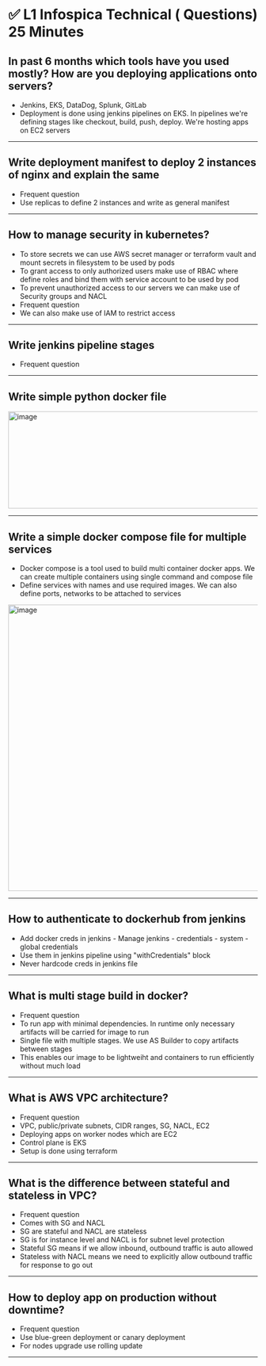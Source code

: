 # ✅ L1 Infospica Technical ( Questions) 25 Minutes

In past 6 months which tools have you used mostly? How are you deploying applications onto servers?
-
- Jenkins, EKS, DataDog, Splunk, GitLab
- Deployment is done using jenkins pipelines on EKS. In pipelines we're defining stages like checkout, build, push, deploy. We're hosting apps on EC2 servers

-------------------------------

Write deployment manifest to deploy 2 instances of nginx and explain the same
-
- Frequent question
- Use replicas to define 2 instances and write as general manifest

-------------------------------

How to manage security in kubernetes?
-
- To store secrets we can use AWS secret manager or terraform vault and mount secrets in filesystem to be used by pods
- To grant access to only authorized users make use of RBAC where define roles and bind them with service account to be used by pod
- To prevent unauthorized access to our servers we can make use of Security groups and NACL
- Frequent question
- We can also make use of IAM to restrict access

-------------------------------

Write jenkins pipeline stages
-
- Frequent question

-------------------------------

Write simple python docker file
-

<img width="850" height="196" alt="image" src="https://github.com/user-attachments/assets/15ed668b-661f-4b45-98fd-fc7135391baa" />

-------------------------------

Write a simple docker compose file for multiple services
-
- Docker compose is a tool used to build multi container docker apps. We can create multiple containers using single command and compose file
- Define services with names and use required images. We can also define ports, networks to be attached to services

<img width="1369" height="578" alt="image" src="https://github.com/user-attachments/assets/49d81426-7eae-4dbd-855d-374d285de5c1" />


-------------------------------

How to authenticate to dockerhub from jenkins
-
- Add docker creds in jenkins - Manage jenkins - credentials - system - global credentials
- Use them in jenkins pipeline using "withCredentials" block
- Never hardcode creds in jenkins file

-------------------------------

What is multi stage build in docker?
- 
- Frequent question
- To run app with minimal dependencies. In runtime only necessary artifacts will be carried for image to run
- Single file with multiple stages. We use AS Builder to copy artifacts between stages
- This enables our image to be lightweiht and containers to run efficiently without much load

-------------------------------

What is AWS VPC architecture?
-
- Frequent question
- VPC, public/private subnets, CIDR ranges, SG, NACL, EC2
- Deploying apps on worker nodes which are EC2
- Control plane is EKS
- Setup is done using terraform

-------------------------------

What is the difference between stateful and stateless in VPC?
-
- Frequent question
- Comes with SG and NACL
- SG are stateful and NACL are stateless
- SG is for instance level and NACL is for subnet level protection
- Stateful SG means if we allow inbound, outbound traffic is auto allowed
- Stateless with NACL means we need to explicitly allow outbound traffic for response to go out

-------------------------------

How to deploy app on production without downtime?
-
- Frequent question
- Use blue-green deployment or canary deployment
- For nodes upgrade use rolling update

-------------------------------

